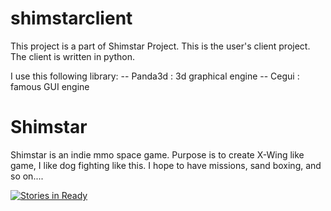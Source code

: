 # shimstarclient

This project is a part of Shimstar Project. This is the user's client project.
The client is written in python.

I use this following library:
-- Panda3d : 3d graphical engine
-- Cegui : famous GUI engine

# Shimstar

Shimstar is an indie mmo space game. Purpose is to create X-Wing like game, I like dog fighting like this.
I hope to have missions, sand boxing, and so on....


[![Stories in Ready](https://badge.waffle.io/shimstar/shimstarclient.png?label=ready&title=Ready)](http://waffle.io/shimstar/shimstarclient)
